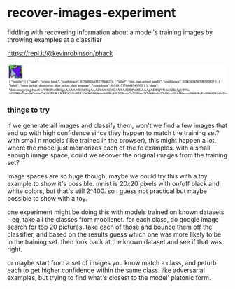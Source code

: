 # recover-images-experiment
fiddling with recovering information about a model's training images by throwing examples at a classifier

https://repl.it/@kevinrobinson/phack

![demo.png](demo.png)

### things to try
if we generate all images and classify them, won't we find a few images that end up with high confidence since they happen to match the training set?  with small n models (like trained in the browser), this might happen a lot, where the model just memorizes each of the fe examples.  with a small enough image space, could we recover the original images from the training set?

image spaces are so huge though, maybe we could try this with a toy example to show it's possible.  mnist is 20x20 pixels with on/off black and white colors, but that's still 2^400.  so i guess not practical but maybe possible to show with a toy.

one experiment might be doing this with models trained on known datasets - eg, take all the classes from mobilenet.  for each class, do google image search for top 20 pictures.  take each of those and bounce them off the classifier, and based on the results guess which one was more likely to be in the training set.  then look back at the known dataset and see if that was right.

or maybe start from a set of images you know match a class, and peturb each to get higher confidence within the same class.  like adversarial examples, but trying to find what's closest to the model' platonic form.
